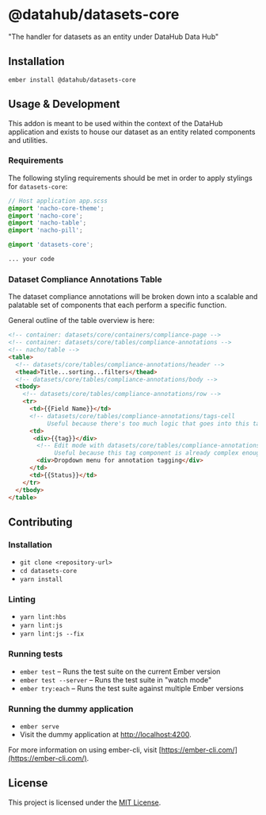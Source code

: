@datahub/datasets-core
==============================================================================

"The handler for datasets as an entity under DataHub Data Hub"


Installation
------------------------------------------------------------------------------

```
ember install @datahub/datasets-core
```


Usage & Development
------------------------------------------------------------------------------

This addon is meant to be used within the context of the DataHub application and exists to house our dataset as an entity
related components and utilities.

### Requirements

The following styling requirements should be met in order to apply stylings for `datasets-core`:

```scss
// Host application app.scss
@import 'nacho-core-theme';
@import 'nacho-core';
@import 'nacho-table';
@import 'nacho-pill';

@import 'datasets-core';

... your code
```

### Dataset Compliance Annotations Table

The dataset compliance annotations will be broken down into a scalable and palatable set of components that each perform a
specific function.

General outline of the table overview is here:

```html
<!-- container: datasets/core/containers/compliance-page -->
<!-- container: datasets/core/tables/compliance-annotations -->
<!-- nacho/table -->
<table>
  <!-- datasets/core/tables/compliance-annotations/header -->
  <thead>Title...sorting...filters</thead>
  <!-- datasets/core/tables/compliance-annotations/body -->
  <tbody>
    <!-- datasets/core/tables/compliance-annotations/row -->
    <tr>
      <td>{{Field Name}}</td>
      <!-- datasets/core/tables/compliance-annotations/tags-cell
           Useful because there's too much logic that goes into this tag already -->
      <td>
       <div>{{tag}}</div>
        <!-- Edit mode with datasets/core/tables/compliance-annotations/annotation-dropdown
             Useful because this tag component is already complex enough on its own -->
        <div>Dropdown menu for annotation tagging</div>
      </td>
      <td>{{Status}}</td>
    </tr>
  </tbody>
</table>
```

Contributing
------------------------------------------------------------------------------

### Installation

* `git clone <repository-url>`
* `cd datasets-core`
* `yarn install`

### Linting

* `yarn lint:hbs`
* `yarn lint:js`
* `yarn lint:js --fix`

### Running tests

* `ember test` – Runs the test suite on the current Ember version
* `ember test --server` – Runs the test suite in "watch mode"
* `ember try:each` – Runs the test suite against multiple Ember versions

### Running the dummy application

* `ember serve`
* Visit the dummy application at [http://localhost:4200](http://localhost:4200).

For more information on using ember-cli, visit [https://ember-cli.com/](https://ember-cli.com/).

License
------------------------------------------------------------------------------

This project is licensed under the [MIT License](LICENSE.md).
